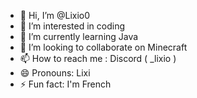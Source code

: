 - 👋 Hi, I’m @Lixio0
- 👀 I’m interested in coding
- 🌱 I’m currently learning Java
- 💞️ I’m looking to collaborate on Minecraft
- 📫 How to reach me : Discord ( _lixio )
- 😄 Pronouns: Lixi
- ⚡ Fun fact: I'm French

<!---
Lixio0/Lixio0 is a ✨ special ✨ repository because its `README.md` (this file) appears on your GitHub profile.
You can click the Preview link to take a look at your changes.
--->
